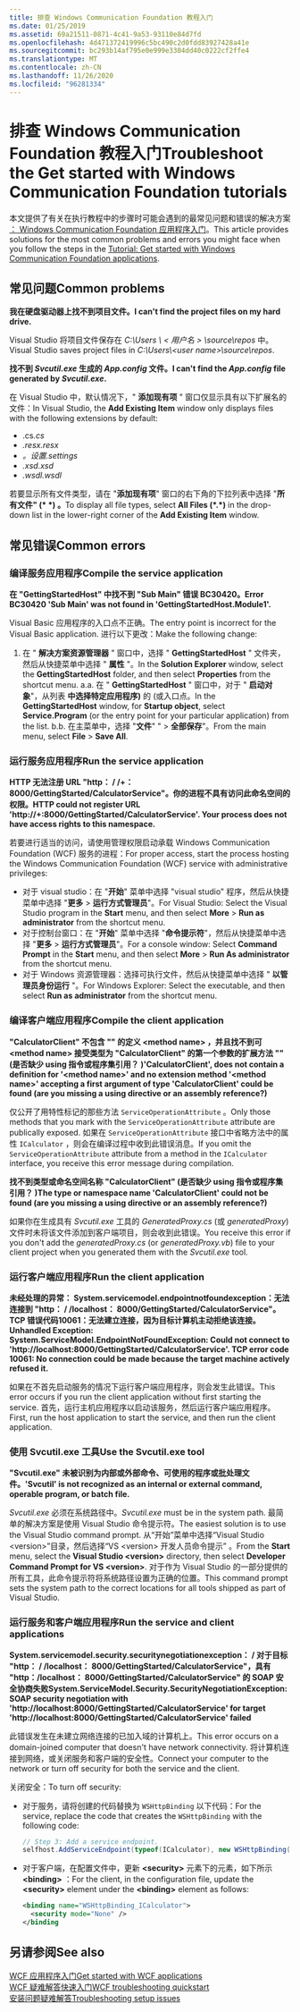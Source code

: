 ```yaml
---
title: 排查 Windows Communication Foundation 教程入门
ms.date: 01/25/2019
ms.assetid: 69a21511-0871-4c41-9a53-93110e84d7fd
ms.openlocfilehash: 4d471372419996c5bc490c2d0fdd83927428a41e
ms.sourcegitcommit: bc293b14af795e0e999e3304dd40c0222cf2ffe4
ms.translationtype: MT
ms.contentlocale: zh-CN
ms.lasthandoff: 11/26/2020
ms.locfileid: "96281334"
---
```

# <a name="troubleshoot-the-get-started-with-windows-communication-foundation-tutorials"></a><span data-ttu-id="9130d-102">排查 Windows Communication Foundation 教程入门</span><span class="sxs-lookup"><span data-stu-id="9130d-102">Troubleshoot the Get started with Windows Communication Foundation tutorials</span></span>

<span data-ttu-id="9130d-103">本文提供了有关在执行教程中的步骤时可能会遇到的最常见问题和错误的解决方案 [： Windows Communication Foundation 应用程序入门](getting-started-tutorial.md)。</span><span class="sxs-lookup"><span data-stu-id="9130d-103">This article provides solutions for the most common problems and errors you might face when you follow the steps in the [Tutorial: Get started with Windows Communication Foundation applications](getting-started-tutorial.md).</span></span>
  
## <a name="common-problems"></a><span data-ttu-id="9130d-104">常见问题</span><span class="sxs-lookup"><span data-stu-id="9130d-104">Common problems</span></span>

<span data-ttu-id="9130d-105">**我在硬盘驱动器上找不到项目文件。**</span><span class="sxs-lookup"><span data-stu-id="9130d-105">**I can't find the project files on my hard drive.**</span></span>

 <span data-ttu-id="9130d-106">Visual Studio 将项目文件保存在 *C:\Users \\ &lt; 用户名 &gt; \source\repos* 中。</span><span class="sxs-lookup"><span data-stu-id="9130d-106">Visual Studio saves project files in *C:\Users\\&lt;user name&gt;\source\repos*.</span></span>  

<span data-ttu-id="9130d-107">**找不到 *Svcutil.exe* 生成的 *App.config* 文件。**</span><span class="sxs-lookup"><span data-stu-id="9130d-107">**I can't find the *App.config* file generated by *Svcutil.exe*.**</span></span>

 <span data-ttu-id="9130d-108">在 Visual Studio 中，默认情况下，" **添加现有项** " 窗口仅显示具有以下扩展名的文件：</span><span class="sxs-lookup"><span data-stu-id="9130d-108">In Visual Studio, the **Add Existing Item** window only displays files with the following extensions by default:</span></span>

- <span data-ttu-id="9130d-109">.cs</span><span class="sxs-lookup"><span data-stu-id="9130d-109">*.cs*</span></span>
- <span data-ttu-id="9130d-110">*.resx*</span><span class="sxs-lookup"><span data-stu-id="9130d-110">*.resx*</span></span>
- <span data-ttu-id="9130d-111">*。设置*</span><span class="sxs-lookup"><span data-stu-id="9130d-111">*.settings*</span></span>
- <span data-ttu-id="9130d-112">*.xsd*</span><span class="sxs-lookup"><span data-stu-id="9130d-112">*.xsd*</span></span>
- <span data-ttu-id="9130d-113">*.wsdl*</span><span class="sxs-lookup"><span data-stu-id="9130d-113">*.wsdl*</span></span>

<span data-ttu-id="9130d-114">若要显示所有文件类型，请在 "**添加现有项**" 窗口的右下角的下拉列表中选择 "**所有文件" (\* \*) 。**</span><span class="sxs-lookup"><span data-stu-id="9130d-114">To display all file types, select **All Files (\*.\*)** in the drop-down list in the lower-right corner of the **Add Existing Item** window.</span></span>  
  
## <a name="common-errors"></a><span data-ttu-id="9130d-115">常见错误</span><span class="sxs-lookup"><span data-stu-id="9130d-115">Common errors</span></span>

### <a name="compile-the-service-application"></a><span data-ttu-id="9130d-116">编译服务应用程序</span><span class="sxs-lookup"><span data-stu-id="9130d-116">Compile the service application</span></span>

<span data-ttu-id="9130d-117">**在 "GettingStartedHost" 中找不到 "Sub Main" 错误 BC30420。**</span><span class="sxs-lookup"><span data-stu-id="9130d-117">**Error BC30420 'Sub Main' was not found in 'GettingStartedHost.Module1'.**</span></span>

<span data-ttu-id="9130d-118">Visual Basic 应用程序的入口点不正确。</span><span class="sxs-lookup"><span data-stu-id="9130d-118">The entry point is incorrect for the Visual Basic application.</span></span> <span data-ttu-id="9130d-119">进行以下更改：</span><span class="sxs-lookup"><span data-stu-id="9130d-119">Make the following change:</span></span>

   1. <span data-ttu-id="9130d-120">在 " **解决方案资源管理器** " 窗口中，选择 " **GettingStartedHost** " 文件夹，然后从快捷菜单中选择 " **属性** "。</span><span class="sxs-lookup"><span data-stu-id="9130d-120">In the **Solution Explorer** window, select the **GettingStartedHost** folder, and then select **Properties** from the shortcut menu.</span></span>
    <span data-ttu-id="9130d-121">a.</span><span class="sxs-lookup"><span data-stu-id="9130d-121">a.</span></span> <span data-ttu-id="9130d-122">在 " **GettingStartedHost** " 窗口中，对于 " **启动对象**"，从列表 **中选择特定应用程序)** 的 (或入口点。</span><span class="sxs-lookup"><span data-stu-id="9130d-122">In the **GettingStartedHost** window, for **Startup object**, select **Service.Program** (or the entry point for your particular application) from the list.</span></span>
    <span data-ttu-id="9130d-123">b.</span><span class="sxs-lookup"><span data-stu-id="9130d-123">b.</span></span> <span data-ttu-id="9130d-124">在主菜单中，选择 "**文件**" "  >  **全部保存**"。</span><span class="sxs-lookup"><span data-stu-id="9130d-124">From the main menu, select **File** > **Save All**.</span></span>

### <a name="run-the-service-application"></a><span data-ttu-id="9130d-125">运行服务应用程序</span><span class="sxs-lookup"><span data-stu-id="9130d-125">Run the service application</span></span>

<span data-ttu-id="9130d-126">**HTTP 无法注册 URL "http： \/ /+： 8000/GettingStarted/CalculatorService"。你的进程不具有访问此命名空间的权限。**</span><span class="sxs-lookup"><span data-stu-id="9130d-126">**HTTP could not register URL 'http:\//+:8000/GettingStarted/CalculatorService'. Your process does not have access rights to this namespace.**</span></span>

 <span data-ttu-id="9130d-127">若要进行适当的访问，请使用管理权限启动承载 Windows Communication Foundation (WCF) 服务的进程：</span><span class="sxs-lookup"><span data-stu-id="9130d-127">For proper access, start the process hosting the Windows Communication Foundation (WCF) service with administrative privileges:</span></span>

- <span data-ttu-id="9130d-128">对于 visual studio：在 "**开始**" 菜单中选择 "visual studio" 程序，然后从快捷菜单中选择 "**更多**  >  **运行方式管理员**"。</span><span class="sxs-lookup"><span data-stu-id="9130d-128">For Visual Studio: Select the Visual Studio program in the **Start** menu, and then select **More** > **Run as administrator** from the shortcut menu.</span></span>
- <span data-ttu-id="9130d-129">对于控制台窗口：在 "**开始**" 菜单中选择 "**命令提示符**"，然后从快捷菜单中选择 "**更多**  >  **运行方式管理员**"。</span><span class="sxs-lookup"><span data-stu-id="9130d-129">For a console window: Select **Command Prompt** in the **Start** menu, and then select **More** > **Run As administrator** from the shortcut menu.</span></span>
- <span data-ttu-id="9130d-130">对于 Windows 资源管理器：选择可执行文件，然后从快捷菜单中选择 " **以管理员身份运行** "。</span><span class="sxs-lookup"><span data-stu-id="9130d-130">For Windows Explorer: Select the executable, and then select **Run as administrator** from the shortcut menu.</span></span>

### <a name="compile-the-client-application"></a><span data-ttu-id="9130d-131">编译客户端应用程序</span><span class="sxs-lookup"><span data-stu-id="9130d-131">Compile the client application</span></span>

<span data-ttu-id="9130d-132">**"CalculatorClient" 不包含 "" 的定义 \<method name> ，并且找不到可 \<method name> 接受类型为 "CalculatorClient" 的第一个参数的扩展方法 "" (是否缺少 using 指令或程序集引用？ )**</span><span class="sxs-lookup"><span data-stu-id="9130d-132">**'CalculatorClient', does not contain a definition for '\<method name>' and no extension method '\<method name>' accepting a first argument of type 'CalculatorClient' could be found (are you missing a using directive or an assembly reference?)**</span></span>  

<span data-ttu-id="9130d-133">仅公开了用特性标记的那些方法 `ServiceOperationAttribute` 。</span><span class="sxs-lookup"><span data-stu-id="9130d-133">Only those methods that you mark with the `ServiceOperationAttribute` attribute are publically exposed.</span></span> <span data-ttu-id="9130d-134">如果在 `ServiceOperationAttribute` 接口中省略方法中的属性 `ICalculator` ，则会在编译过程中收到此错误消息。</span><span class="sxs-lookup"><span data-stu-id="9130d-134">If you omit the `ServiceOperationAttribute` attribute from a method in the `ICalculator` interface, you receive this error message during compilation.</span></span>  

<span data-ttu-id="9130d-135">**找不到类型或命名空间名称 "CalculatorClient" (是否缺少 using 指令或程序集引用？ )**</span><span class="sxs-lookup"><span data-stu-id="9130d-135">**The type or namespace name 'CalculatorClient' could not be found (are you missing a using directive or an assembly reference?)**</span></span>

 <span data-ttu-id="9130d-136">如果你在生成具有 *Svcutil.exe* 工具的 *GeneratedProxy.cs* (或 *generatedProxy*) 文件时未将该文件添加到客户端项目，则会收到此错误。</span><span class="sxs-lookup"><span data-stu-id="9130d-136">You receive this error if you don't add the *generatedProxy.cs* (or *generatedProxy.vb*) file to your client project when you generated them with the *Svcutil.exe* tool.</span></span>  

### <a name="run-the-client-application"></a><span data-ttu-id="9130d-137">运行客户端应用程序</span><span class="sxs-lookup"><span data-stu-id="9130d-137">Run the client application</span></span>

<span data-ttu-id="9130d-138">**未经处理的异常： System.servicemodel.endpointnotfoundexception：无法连接到 "http： \/ /localhost： 8000/GettingStarted/CalculatorService"。TCP 错误代码10061：无法建立连接，因为目标计算机主动拒绝该连接。**</span><span class="sxs-lookup"><span data-stu-id="9130d-138">**Unhandled Exception: System.ServiceModel.EndpointNotFoundException: Could not connect to 'http:\//localhost:8000/GettingStarted/CalculatorService'. TCP error code 10061: No connection could be made because the target machine actively refused it.**</span></span>

<span data-ttu-id="9130d-139">如果在不首先启动服务的情况下运行客户端应用程序，则会发生此错误。</span><span class="sxs-lookup"><span data-stu-id="9130d-139">This error occurs if you run the client application without first starting the service.</span></span> <span data-ttu-id="9130d-140">首先，运行主机应用程序以启动该服务，然后运行客户端应用程序。</span><span class="sxs-lookup"><span data-stu-id="9130d-140">First, run the host application to start the service, and then run the client application.</span></span>

### <a name="use-the-svcutilexe-tool"></a><span data-ttu-id="9130d-141">使用 Svcutil.exe 工具</span><span class="sxs-lookup"><span data-stu-id="9130d-141">Use the Svcutil.exe tool</span></span>

<span data-ttu-id="9130d-142">**"Svcutil.exe" 未被识别为内部或外部命令、可使用的程序或批处理文件。**</span><span class="sxs-lookup"><span data-stu-id="9130d-142">**'Svcutil' is not recognized as an internal or external command, operable program, or batch file.**</span></span>

 <span data-ttu-id="9130d-143">*Svcutil.exe* 必须在系统路径中。</span><span class="sxs-lookup"><span data-stu-id="9130d-143">*Svcutil.exe* must be in the system path.</span></span> <span data-ttu-id="9130d-144">最简单的解决方案是使用 Visual Studio 命令提示符。</span><span class="sxs-lookup"><span data-stu-id="9130d-144">The easiest solution is to use the Visual Studio command prompt.</span></span> <span data-ttu-id="9130d-145">从“开始”菜单中选择“Visual Studio \<version>”目录，然后选择“VS \<version> 开发人员命令提示”  。</span><span class="sxs-lookup"><span data-stu-id="9130d-145">From the **Start** menu, select the **Visual Studio \<version>** directory, then select **Developer Command Prompt for VS \<version>**.</span></span> <span data-ttu-id="9130d-146">对于作为 Visual Studio 的一部分提供的所有工具，此命令提示符将系统路径设置为正确的位置。</span><span class="sxs-lookup"><span data-stu-id="9130d-146">This command prompt sets the system path to the correct locations for all tools shipped as part of Visual Studio.</span></span>  
  
### <a name="run-the-service-and-client-applications"></a><span data-ttu-id="9130d-147">运行服务和客户端应用程序</span><span class="sxs-lookup"><span data-stu-id="9130d-147">Run the service and client applications</span></span>

<span data-ttu-id="9130d-148">**System.servicemodel.security.securitynegotiationexception： \/ 对于目标 "http： \/ /localhost： 8000/GettingStarted/CalculatorService"，具有 "http：/localhost： 8000/GettingStarted/CalculatorService" 的 SOAP 安全协商失败**</span><span class="sxs-lookup"><span data-stu-id="9130d-148">**System.ServiceModel.Security.SecurityNegotiationException: SOAP security negotiation with 'http:\//localhost:8000/GettingStarted/CalculatorService' for target 'http:\//localhost:8000/GettingStarted/CalculatorService' failed**</span></span>  

<span data-ttu-id="9130d-149">此错误发生在未建立网络连接的已加入域的计算机上。</span><span class="sxs-lookup"><span data-stu-id="9130d-149">This error occurs on a domain-joined computer that doesn't have network connectivity.</span></span> <span data-ttu-id="9130d-150">将计算机连接到网络，或关闭服务和客户端的安全性。</span><span class="sxs-lookup"><span data-stu-id="9130d-150">Connect your computer to the network or turn off security for both the service and the client.</span></span>

<span data-ttu-id="9130d-151">关闭安全：</span><span class="sxs-lookup"><span data-stu-id="9130d-151">To turn off security:</span></span>

- <span data-ttu-id="9130d-152">对于服务，请将创建的代码替换为 `WSHttpBinding` 以下代码：</span><span class="sxs-lookup"><span data-stu-id="9130d-152">For the service, replace the code that creates the `WSHttpBinding` with the following code:</span></span>  
  
    ```csharp
    // Step 3: Add a service endpoint.
    selfhost.AddServiceEndpoint(typeof(ICalculator), new WSHttpBinding(SecurityMode.None), "CalculatorService");  
    ```

- <span data-ttu-id="9130d-153">对于客户端，在配置文件中，更新 **\<security>** 元素下的元素，如下所示 **\<binding>** ：</span><span class="sxs-lookup"><span data-stu-id="9130d-153">For the client, in the configuration file, update the **\<security>** element under the **\<binding>** element as follows:</span></span>  
  
    ```xml
    <binding name="WSHttpBinding_ICalculator">
      <security mode="None" />
    </binding
    ```  

## <a name="see-also"></a><span data-ttu-id="9130d-154">另请参阅</span><span class="sxs-lookup"><span data-stu-id="9130d-154">See also</span></span>  

 [<span data-ttu-id="9130d-155">WCF 应用程序入门</span><span class="sxs-lookup"><span data-stu-id="9130d-155">Get started with WCF applications</span></span>](getting-started-tutorial.md)  
 [<span data-ttu-id="9130d-156">WCF 疑难解答快速入门</span><span class="sxs-lookup"><span data-stu-id="9130d-156">WCF troubleshooting quickstart</span></span>](wcf-troubleshooting-quickstart.md)  
 [<span data-ttu-id="9130d-157">安装问题疑难解答</span><span class="sxs-lookup"><span data-stu-id="9130d-157">Troubleshooting setup issues</span></span>](troubleshooting-setup-issues.md)

